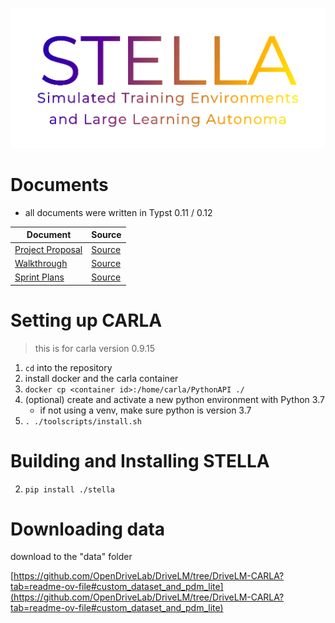 ![](docs/imgs/STELLA-colour.png)

# Documents
- all documents were written in Typst 0.11 / 0.12

| Document                                          | Source                      |
|---------------------------------------------------|-----------------------------|
| [Project Proposal](docs/proposal/proposal.pdf)    | [Source](docs/proposal/)    |
| [Walkthrough](docs/walkthrough/walkthrough.pdf)   | [Source](docs/walkthrough/) |
| [Sprint Plans](docs/sprint-plans/sprint-plans.pdf)| [Source](docs/sprint-plans/)|

# Setting up CARLA

> this is for carla version 0.9.15

1. `cd` into the repository
2. install docker and the carla container
3. `docker cp <container id>:/home/carla/PythonAPI ./`
4. (optional) create and activate a new python environment with Python 3.7
    - if not using a venv, make sure python is version 3.7
5. `. ./toolscripts/install.sh`

# Building and Installing STELLA

2. `pip install ./stella`
    

# Downloading data

download to the "data" folder

[https://github.com/OpenDriveLab/DriveLM/tree/DriveLM-CARLA?tab=readme-ov-file#custom_dataset_and_pdm_lite](https://github.com/OpenDriveLab/DriveLM/tree/DriveLM-CARLA?tab=readme-ov-file#custom_dataset_and_pdm_lite)
